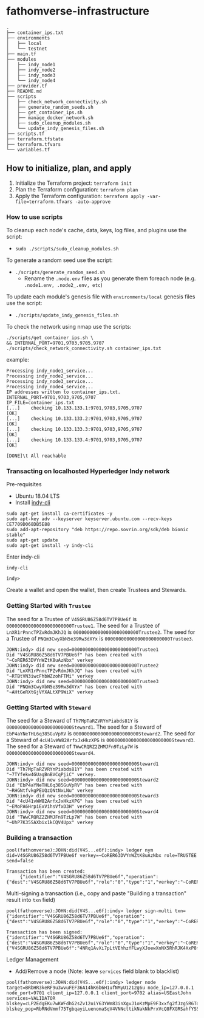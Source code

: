 # fathomverse-infrastructure
```
.
├── container_ips.txt
├── environments
│   ├── local
│   └── testnet
├── main.tf
├── modules
│   ├── indy_node1
│   ├── indy_node2
│   ├── indy_node3
│   └── indy_node4
├── provider.tf
├── README.md
├── scripts
│   ├── check_network_connectivity.sh
│   ├── generate_random_seeds.sh
│   ├── get_container_ips.sh
│   ├── manage_docker_network.sh
│   ├── sudo_cleanup_modules.sh
│   └── update_indy_genesis_files.sh
├── scripts.tf
├── terraform.tfstate
├── terraform.tfvars
└── variables.tf
```

## How to initialize, plan, and apply

1. Initialize the Terraform project: `terraform init`
2. Plan the Terraform configuration: `terraform plan`
3. Apply the Terraform configuration: `terraform apply -var-file=terraform.tfvars -auto-approve`

### How to use scripts
To cleanup each node's cache, data, keys, log files, and plugins use the script:
- `sudo ./scripts/sudo_cleanup_modules.sh`

To generate a random seed use the script:
- `./scripts/generate_random_seed.sh`
   - Rename the `.node.env` files as you generate them foreach node (e.g. `.node1.env, .node2_.env, etc`)

To update each module's genesis file with `environments/local` genesis files use the script:
- `./scripts/update_indy_genesis_files.sh`

To check the network using nmap use the scripts:
```terminal
./scripts/get_container_ips.sh \
&& INTERNAL_PORT=9701,9703,9705,9707 ./scripts/check_network_connectivity.sh container_ips.txt
```
example:
```console
Processing indy_node1_service...
Processing indy_node2_service...
Processing indy_node3_service...
Processing indy_node4_service...
IP addresses written to container_ips.txt.
INTERNAL_PORT=9701,9703,9705,9707
IP_FILE=container_ips.txt
[...]    checking 10.133.133.1:9701,9703,9705,9707
[OK]
[...]    checking 10.133.133.2:9701,9703,9705,9707
[OK]
[...]    checking 10.133.133.3:9701,9703,9705,9707
[OK]
[...]    checking 10.133.133.4:9701,9703,9705,9707
[OK]

[DONE]\t All reachable
```

### Transacting on localhosted Hyperledger Indy network
Pre-requisites  
- Ubuntu 18.04 LTS
- Install [indy-cli](https://github.com/hyperledger/indy-sdk/blob/main/README.md#ubuntu-based-distributions-ubuntu-1604-and-1804)
```
sudo apt-get install ca-certificates -y
sudo apt-key adv --keyserver keyserver.ubuntu.com --recv-keys CE7709D068DB5E88
sudo add-apt-repository "deb https://repo.sovrin.org/sdk/deb bionic stable"
sudo apt-get update
sudo apt-get install -y indy-cli
```
Enter indy-cli
```terminal
indy-cli

indy>
```

Create a wallet and open the wallet, then create Trustees and Stewards.
### Getting Started with `Trustee`
The seed for a Trustee of `V4SGRU86Z58d6TV7PBUe6f` is `000000000000000000000000Trustee1`.
The seed for a Trustee of `LnXR1rPnncTPZvRdmJKhJQ` is `000000000000000000000000Trustee2`.
The seed for a Trustee of `PNQm3CwyXbN5e39Rw3dXYx` is `000000000000000000000000Trustee3`.
```terminal
JOHN:indy> did new seed=000000000000000000000000Trustee1 
Did "V4SGRU86Z58d6TV7PBUe6f" has been created with "~CoRER63DVYnWZtK8uAzNbx" verkey
JOHN:indy> did new seed=000000000000000000000000Trustee2
Did "LnXR1rPnncTPZvRdmJKhJQ" has been created with "~RTBtVN3iwcFhbWZzohFTMi" verkey
JOHN:indy> did new seed=000000000000000000000000Trustee3
Did "PNQm3CwyXbN5e39Rw3dXYx" has been created with "~AHtGeRXtGjVfXALtXP9WiX" verkey
```
### Getting Started with `Steward`
The seed for a Steward of `Th7MpTaRZVRYnPiabds81Y` is `000000000000000000000000Steward1`.
The seed for a Steward of `EbP4aYNeTHL6q385GuVpRV` is `000000000000000000000000Steward2`.
The seed for a Steward of `4cU41vWW82ArfxJxHkzXPG` is `000000000000000000000000Steward3`.
The seed for a Steward of `TWwCRQRZ2ZHMJFn9TzLp7W` is `000000000000000000000000Steward4`.
```
JOHN:indy> did new seed=000000000000000000000000Steward1
Did "Th7MpTaRZVRYnPiabds81Y" has been created with "~7TYfekw4GUagBnBVCqPjiC" verkey.
JOHN:indy> did new seed=000000000000000000000000Steward2
Did "EbP4aYNeTHL6q385GuVpRV" has been created with "~RHGNtfvkgPEUQzQNtNxLNu" verkey
JOHN:indy> did new seed=000000000000000000000000Steward3
Did "4cU41vWW82ArfxJxHkzXPG" has been created with "~EMoPA6HrpiExVihsVfxD3H" verkey
JOHN:indy> did new seed=000000000000000000000000Steward4
Did "TWwCRQRZ2ZHMJFn9TzLp7W" has been created with "~UhP7K35SAXbix1kCQV4Upx" verkey
```
### Building a transaction
```terminal
pool(fathomverse):JOHN:did(V4S...e6f):indy> ledger nym did=V4SGRU86Z58d6TV7PBUe6f verkey=~CoRER63DVYnWZtK8uAzNbx role=TRUSTEE send=false

Transaction has been created:
     {"identifier":"V4SGRU86Z58d6TV7PBUe6f","operation":{"dest":"V4SGRU86Z58d6TV7PBUe6f","role":"0","type":"1","verkey":"~CoRER63DVYnWZtK8uAzNbx"},"protocolVersion":2,"reqId":1700440097985973563,"signature":"4NRq1AvXi7pLtVEhhzfFLwyXJoewXnNX5RhRJK4XxP8fYaZf7o36MLhktvAwTV1NB4W6dZrb1GiEJhfaL5cXS4Lb"}
```
Multi-signing a transaction (i.e., copy and paste "Building a transaction" result into `txn` field)
```terminal
pool(fathomverse):JOHN:did(V4S...e6f):indy> ledger sign-multi txn={"identifier":"V4SGRU86Z58d6TV7PBUe6f","operation":{"dest":"V4SGRU86Z58d6TV7PBUe6f","role":"0","type":"1","verkey":"~CoRER63DVYnWZtK8uAzNbx"},"protocolVersion":2,"reqId":1700440097985973563,"signature":"4NRq1AvXi7pLtVEhhzfFLwyXJoewXnNX5RhRJK4XxP8fYaZf7o36MLhktvAwTV1NB4W6dZrb1GiEJhfaL5cXS4Lb"}

Transaction has been signed:
{"identifier":"V4SGRU86Z58d6TV7PBUe6f","operation":{"dest":"V4SGRU86Z58d6TV7PBUe6f","role":"0","type":"1","verkey":"~CoRER63DVYnWZtK8uAzNbx"},"protocolVersion":2,"reqId":1700440097985973563,"signatures":{"V4SGRU86Z58d6TV7PBUe6f":"4NRq1AvXi7pLtVEhhzfFLwyXJoewXnNX5RhRJK4XxP8fYaZf7o36MLhktvAwTV1NB4W6dZrb1GiEJhfaL5cXS4Lb"}}
```
Ledger Management
- Add/Remove a node (Note: leave `services` field blank to blacklist)
```terminal
pool(fathomverse):JOHN:did(V4S...e6f):indy> ledger node target=BRbHR3keRF9u3wvuFEF36A14hK6b6H1ufNMyU1212g6u node_ip=127.0.0.1 node_port=9701 client_ip=127.0.0.1 client_port=9702 alias=USEastJohn services=VALIDATOR blskey=cLP2EdgEKu7wKWFdhG2sZv12oiY63YWm83inXgvJ1oKzMpE9F3xxfg2fJzg5R6TdHc3SEMPhF2o4fGdhGQc6nqVPB36q4wZxzoWBrQn4bk4o2uLjinWpKDXfhQpK7g31rLWidnXq948VyV7tSED16b7vBhVGmYZhf4RLGjidFQHpbL blskey_pop=RbRNdVmmf75TgbqayiLuenomaSqV4VNNcttikNakNkPrxVcQ8FXGRSahfYS5mHFEprJo3szeXPUdPkk2opACzGR2R2VEB53jxCgPXHUfUp7WuKSsUvwPv4w7dCeRwmCfEi7Y7Gm22J3AmrTSgGe2naqbqzVJVvHyP7wc9qnWBsivcP
```
